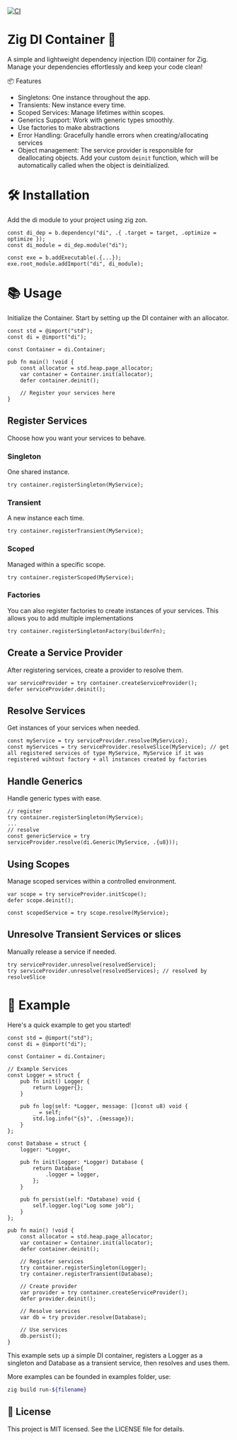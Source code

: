[![CI](https://github.com/AleksandrShadrin/di.zig/actions/workflows/ci.yml/badge.svg)](https://github.com/AleksandrShadrin/di.zig/actions/workflows/ci.yml)

# Zig DI Container 🚀

A simple and lightweight dependency injection (DI) container for Zig. Manage your dependencies effortlessly and keep your code clean!

📦 Features
* Singletons: One instance throughout the app.
* Transients: New instance every time.
* Scoped Services: Manage lifetimes within scopes.
* Generics Support: Work with generic types smoothly.
* Use factories to make abstractions
* Error Handling: Gracefully handle errors when creating/allocating services
* Object management: The service provider is responsible for deallocating objects. Add your custom `deinit` function, which will be automatically called when the object is deinitialized.

# 🛠️ Installation

Add the di module to your project using zig zon.

```zig
const di_dep = b.dependency("di", .{ .target = target, .optimize = optimize });
const di_module = di_dep.module("di");

const exe = b.addExecutable(.{...});
exe.root_module.addImport("di", di_module);
```

# 📚 Usage

Initialize the Container.
Start by setting up the DI container with an allocator.

```zig
const std = @import("std");
const di = @import("di");

const Container = di.Container;

pub fn main() !void {
    const allocator = std.heap.page_allocator;
    var container = Container.init(allocator);
    defer container.deinit();

    // Register your services here
}
```
## Register Services

Choose how you want your services to behave.

### Singleton

One shared instance.

```zig
try container.registerSingleton(MyService);
```
### Transient

A new instance each time.

```zig
try container.registerTransient(MyService);
```
### Scoped

Managed within a specific scope.

```zig
try container.registerScoped(MyService);
```

### Factories

You can also register factories to create instances of your services. This allows you to add multiple implementations

```zig
try container.registerSingletonFactory(builderFn);
```

## Create a Service Provider

After registering services, create a provider to resolve them.

```zig
var serviceProvider = try container.createServiceProvider();
defer serviceProvider.deinit();
```
## Resolve Services

Get instances of your services when needed.

```zig
const myService = try serviceProvider.resolve(MyService);
const myServices = try serviceProvider.resolveSlice(MyService); // get all registered services of type MyService, MyService if it was registered wihtout factory + all instances created by factories
```
## Handle Generics

Handle generic types with ease.

```zig
// register
try container.registerSingleton(MyService);
...
// resolve
const genericService = try serviceProvider.resolve(di.Generic(MyService, .{u8}));
```
## Using Scopes

Manage scoped services within a controlled environment.

```zig
var scope = try serviceProvider.initScope();
defer scope.deinit();

const scopedService = try scope.resolve(MyService);
```
## Unresolve Transient Services or slices

Manually release a service if needed.

```zig
try serviceProvider.unresolve(resolvedService);    
try serviceProvider.unresolve(resolvedServices); // resolved by resolveSlice
```

# 🎉 Example

Here's a quick example to get you started!


```zig
const std = @import("std");
const di = @import("di");

const Container = di.Container;

// Example Services
const Logger = struct {
    pub fn init() Logger {
        return Logger{};
    }

    pub fn log(self: *Logger, message: []const u8) void {
        _ = self;
        std.log.info("{s}", .{message});
    }
};

const Database = struct {
    logger: *Logger,

    pub fn init(logger: *Logger) Database {
        return Database{
            .logger = logger,
        };
    }

    pub fn persist(self: *Database) void {
        self.logger.log("Log some job");
    }
};

pub fn main() !void {
    const allocator = std.heap.page_allocator;
    var container = Container.init(allocator);
    defer container.deinit();

    // Register services
    try container.registerSingleton(Logger);
    try container.registerTransient(Database);

    // Create provider
    var provider = try container.createServiceProvider();
    defer provider.deinit();

    // Resolve services
    var db = try provider.resolve(Database);

    // Use services
    db.persist();
}
```

This example sets up a simple DI container, registers a Logger as a singleton and Database as a transient service, then resolves and uses them.

More examples can be founded in examples folder, use:

```sh
zig build run-${filename}
```

## 📄 License

This project is MIT licensed. See the LICENSE file for details.
